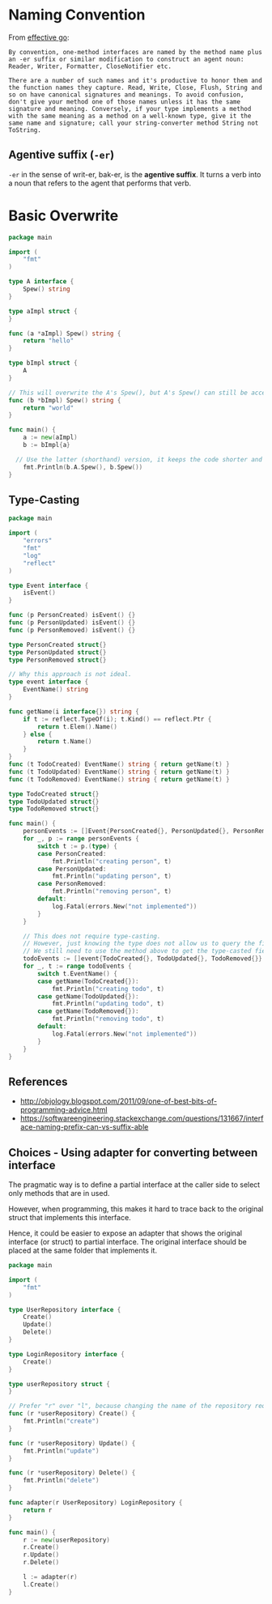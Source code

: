 # Naming Convention

From [effective go](https://golang.org/doc/effective_go.html#interface-names):

```
By convention, one-method interfaces are named by the method name plus an -er suffix or similar modification to construct an agent noun: Reader, Writer, Formatter, CloseNotifier etc.

There are a number of such names and it's productive to honor them and the function names they capture. Read, Write, Close, Flush, String and so on have canonical signatures and meanings. To avoid confusion, don't give your method one of those names unless it has the same signature and meaning. Conversely, if your type implements a method with the same meaning as a method on a well-known type, give it the same name and signature; call your string-converter method String not ToString.
```

## Agentive suffix (`-er`)

`-er` in the sense of writ-er, bak-er, is the **agentive suffix**. It turns a verb into a noun that refers to the agent that performs that verb.


# Basic Overwrite

```go
package main

import (
	"fmt"
)

type A interface {
	Spew() string
}

type aImpl struct {
}

func (a *aImpl) Spew() string {
	return "hello"
}

type bImpl struct {
	A
}

// This will overwrite the A's Spew(), but A's Spew() can still be accessed by b.A.Spew()
func (b *bImpl) Spew() string {
	return "world"
}

func main() {
	a := new(aImpl)
	b := bImpl{a}

  // Use the latter (shorthand) version, it keeps the code shorter and more concise.
	fmt.Println(b.A.Spew(), b.Spew())
}
```

## Type-Casting

```go
package main

import (
	"errors"
	"fmt"
	"log"
	"reflect"
)

type Event interface {
	isEvent()
}

func (p PersonCreated) isEvent() {}
func (p PersonUpdated) isEvent() {}
func (p PersonRemoved) isEvent() {}

type PersonCreated struct{}
type PersonUpdated struct{}
type PersonRemoved struct{}

// Why this approach is not ideal.
type event interface {
	EventName() string
}

func getName(i interface{}) string {
	if t := reflect.TypeOf(i); t.Kind() == reflect.Ptr {
		return t.Elem().Name()
	} else {
		return t.Name()
	}
}
func (t TodoCreated) EventName() string { return getName(t) }
func (t TodoUpdated) EventName() string { return getName(t) }
func (t TodoRemoved) EventName() string { return getName(t) }

type TodoCreated struct{}
type TodoUpdated struct{}
type TodoRemoved struct{}

func main() {
	personEvents := []Event{PersonCreated{}, PersonUpdated{}, PersonRemoved{}}
	for _, p := range personEvents {
		switch t := p.(type) {
		case PersonCreated:
			fmt.Println("creating person", t)
		case PersonUpdated:
			fmt.Println("updating person", t)
		case PersonRemoved:
			fmt.Println("removing person", t)
		default:
			log.Fatal(errors.New("not implemented"))
		}
	}

	// This does not require type-casting.
	// However, just knowing the type does not allow us to query the fields.
	// We still need to use the method above to get the type-casted fields.
	todoEvents := []event{TodoCreated{}, TodoUpdated{}, TodoRemoved{}}
	for _, t := range todoEvents {
		switch t.EventName() {
		case getName(TodoCreated{}):
			fmt.Println("creating todo", t)
		case getName(TodoUpdated{}):
			fmt.Println("updating todo", t)
		case getName(TodoRemoved{}):
			fmt.Println("removing todo", t)
		default:
			log.Fatal(errors.New("not implemented"))
		}
	}
}
```


## References
- http://objology.blogspot.com/2011/09/one-of-best-bits-of-programming-advice.html
- https://softwareengineering.stackexchange.com/questions/131667/interface-naming-prefix-can-vs-suffix-able


## Choices - Using adapter for converting between interface

The pragmatic way is to define a partial interface at the caller side to select only methods that are in used.

However, when programming, this makes it hard to trace back to the original struct that implements this interface. 

Hence, it could be easier to expose an adapter that shows the original interface (or struct) to partial interface. The original interface should be placed at the same folder that implements it.
```go
package main

import (
	"fmt"
)

type UserRepository interface {
	Create()
	Update()
	Delete()
}

type LoginRepository interface {
	Create()
}

type userRepository struct {
}

// Prefer "r" over "l", because changing the name of the repository requires major change.
func (r *userRepository) Create() {
	fmt.Println("create")
}

func (r *userRepository) Update() {
	fmt.Println("update")
}

func (r *userRepository) Delete() {
	fmt.Println("delete")
}

func adapter(r UserRepository) LoginRepository {
	return r
}

func main() {
	r := new(userRepository)
	r.Create()
	r.Update()
	r.Delete()

	l := adapter(r)
	l.Create()
}
```
